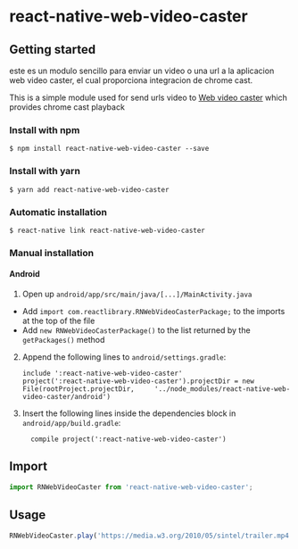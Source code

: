 
# react-native-web-video-caster

## Getting started

este es un modulo sencillo para enviar un video o una url a la aplicacion web video caster, el cual proporciona integracion de chrome cast.

This is a simple module used for send urls video to [Web video caster](http://www.webvideocaster.com/) which provides chrome cast playback


### Install with npm

`$ npm install react-native-web-video-caster --save`

### Install with yarn

`$ yarn add react-native-web-video-caster`

### Automatic installation

`$ react-native link react-native-web-video-caster`

### Manual installation


#### Android

1. Open up `android/app/src/main/java/[...]/MainActivity.java`
  - Add `import com.reactlibrary.RNWebVideoCasterPackage;` to the imports at the top of the file
  - Add `new RNWebVideoCasterPackage()` to the list returned by the `getPackages()` method
2. Append the following lines to `android/settings.gradle`:
  	```
  	include ':react-native-web-video-caster'
  	project(':react-native-web-video-caster').projectDir = new File(rootProject.projectDir, 	'../node_modules/react-native-web-video-caster/android')
  	```
3. Insert the following lines inside the dependencies block in `android/app/build.gradle`:
  	```
      compile project(':react-native-web-video-caster')
  	```


## Import
```javascript
import RNWebVideoCaster from 'react-native-web-video-caster';
```

## Usage
```javascript
RNWebVideoCaster.play('https://media.w3.org/2010/05/sintel/trailer.mp4');
```
  